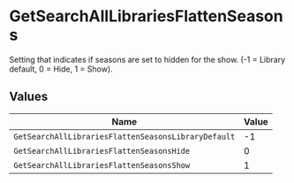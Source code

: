 # GetSearchAllLibrariesFlattenSeasons

Setting that indicates if seasons are set to hidden for the show. (-1 = Library default, 0 = Hide, 1 = Show).


## Values

| Name                                                | Value                                               |
| --------------------------------------------------- | --------------------------------------------------- |
| `GetSearchAllLibrariesFlattenSeasonsLibraryDefault` | -1                                                  |
| `GetSearchAllLibrariesFlattenSeasonsHide`           | 0                                                   |
| `GetSearchAllLibrariesFlattenSeasonsShow`           | 1                                                   |